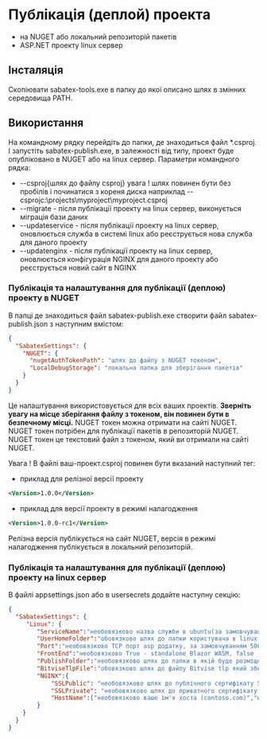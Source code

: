 # Публікація (деплой) проекта
  - на NUGET або локальний репозиторій пакетів
  - ASP.NET проекту linux сервер

## Інсталяція

Скопіювати sabatex-tools.exe в папку до якої описано шлях в змінних середовища PATH.

## Використання

На командному рядку перейдіть до папки, де знаходиться файл *.csproj. І запустіть sabatex-publish.exe, в залежності від типу, проект буде опубліковано в NUGET або на linux сервер.
Параметри командного рядка:
- --csproj{шлях до файлу csproj} увага ! шлях повинен бути без пробілів і починатися з кореня диска наприклад --csprojc:\projects\myproject\myproject.csproj
- --migrate - після публікації проекту на linux сервер, виконується міграція бази даних
- --updateservice - після публікації проекту на linux сервер, оновлюється служба в системі linux або реєструється нова служба для даного проекту
- --updatenginx - після публікації проекту на linux сервер, оновлюється конфігурація NGINX для даного проекту або реєструється новий сайт в NGINX

### Публікація та налаштування для публікації (деплою) проекту в NUGET
В папці де знаходиться файл sabatex-publish.exe створити файл sabatex-publish.json з наступним вмістом:
```json
{
  "SabatexSettings": {
    "NUGET": {
      "nugetAuthTokenPath": "шлях до файлу з NUGET токеном",
      "LocalDebugStorage": "локальна папка для зберігання пакетів"
    }
  }
}
```
Це налаштування використовується для всіх ваших проектів.
<b>Зверніть увагу на місце зберігання файлу з токеном, він повинен бути в безпечному місці.</b>
NUGET токен можна отримати на сайті NUGET.
NUGET токен потрібен для публікації пакетів в репозиторій NUGET.
NUGET токен це текстовий файл з токеном, який ви отримали на сайті NUGET.

Увага ! В файлі ваш-проект.csproj повинен бути вказаний наступний тег:
- приклад для релізної версії проекту
```xml
<Version>1.0.0</Version>
```
- приклад для версії проекту в режимі налагодження
```xml
<Version>1.0.0-rc1</Version>
```

Релізна версія публікується на сайт NUGET, версія в режимі налагодження публікується в локальний репозиторій.


### Публікація та налаштування для публікації (деплою) проекту на linux сервер

В файлі appsettings.json або в usersecrets додайте наступну секцію:
```json
{
  "SabatexSettings": {
     "Linux": {
        "ServiceName":"необовязково назва служби в ubuntu(за замовчуванням назва служби як назва проекту)",
        "UserHomeFolder":"обовязково шлях до папки користувача в linux, наприклад /home/azureuser",
        "Port":"необовязково TCP порт asp додатку, за замовчуванням 5000",
        "FrontEnd":"необовязково True - standalone Blazor WASM, false - asp.net core проект (за замовчуванням false)",
        "PublishFolder":"необовязково шлях до папки в якій буде розміщено проект (за замовчуванням /var/www/{назва проекта})",
        "BitviseTlpFile":"обовязково шлях до файлу Bitvise tlp який збережений з налаштованим зэднанням до вашого linux",
        "NGINX":{
            "SSLPublic": "необовязково шлях до публічного сертифікату SSL",
            "SSLPrivate": "необовязково шлях до приватного сертифікату SSL",
            "HostName":["необовязково ваше ім'я хоста (contoso.com)","www.contoso.com"]
        }
    }
  }
}
```
